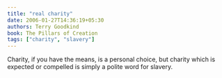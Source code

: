 ```yaml
---
title: "real charity"
date: 2006-01-27T14:36:19+05:30
authors: Terry Goodkind
book: The Pillars of Creation
tags: ["charity", "slavery"]
---
```

Charity, if you have the means, is a personal choice, but charity which is expected or compelled is simply a polite word for slavery.
